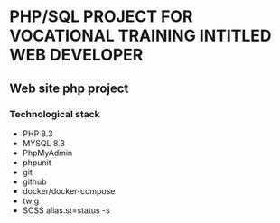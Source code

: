 # PHP/SQL PROJECT FOR VOCATIONAL TRAINING INTITLED WEB DEVELOPER

## Web site php project

### Technological stack

- PHP 8.3
- MYSQL 8.3
- PhpMyAdmin
- phpunit
- git
- github
- docker/docker-compose
- twig
- SCSS
                                                                                    alias.st=status -s 